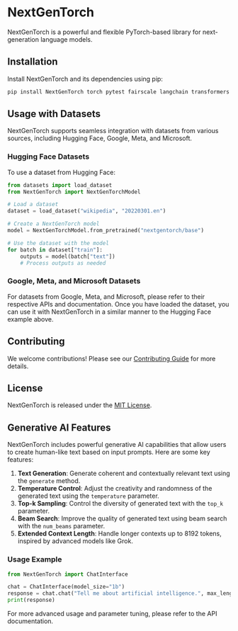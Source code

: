 # NextGenTorch

NextGenTorch is a powerful and flexible PyTorch-based library for next-generation language models.

## Installation

Install NextGenTorch and its dependencies using pip:

```bash
pip install NextGenTorch torch pytest fairscale langchain transformers
```

## Usage with Datasets

NextGenTorch supports seamless integration with datasets from various sources, including Hugging Face, Google, Meta, and Microsoft.

### Hugging Face Datasets

To use a dataset from Hugging Face:

```python
from datasets import load_dataset
from NextGenTorch import NextGenTorchModel

# Load a dataset
dataset = load_dataset("wikipedia", "20220301.en")

# Create a NextGenTorch model
model = NextGenTorchModel.from_pretrained("nextgentorch/base")

# Use the dataset with the model
for batch in dataset["train"]:
    outputs = model(batch["text"])
    # Process outputs as needed
```

### Google, Meta, and Microsoft Datasets

For datasets from Google, Meta, and Microsoft, please refer to their respective APIs and documentation. Once you have loaded the dataset, you can use it with NextGenTorch in a similar manner to the Hugging Face example above.

## Contributing

We welcome contributions! Please see our [Contributing Guide](CONTRIBUTING.md) for more details.

## License

NextGenTorch is released under the [MIT License](LICENSE).

## Generative AI Features

NextGenTorch includes powerful generative AI capabilities that allow users to create human-like text based on input prompts. Here are some key features:

1. **Text Generation**: Generate coherent and contextually relevant text using the `generate` method.
2. **Temperature Control**: Adjust the creativity and randomness of the generated text using the `temperature` parameter.
3. **Top-k Sampling**: Control the diversity of generated text with the `top_k` parameter.
4. **Beam Search**: Improve the quality of generated text using beam search with the `num_beams` parameter.
5. **Extended Context Length**: Handle longer contexts up to 8192 tokens, inspired by advanced models like Grok.

### Usage Example

```python
from NextGenTorch import ChatInterface

chat = ChatInterface(model_size="1b")
response = chat.chat("Tell me about artificial intelligence.", max_length=100, temperature=0.7, top_k=50)
print(response)
```

For more advanced usage and parameter tuning, please refer to the API documentation.
